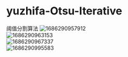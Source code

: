 # yuzhifa-Otsu-Iterative
阈值分割算法
![1686290957912](https://github.com/H6hh/yuzhifa-Otsu-Iterative/assets/98206033/07972b96-1b64-4b69-84df-9379fcfdb752)  
![1686290963153](https://github.com/H6hh/yuzhifa-Otsu-Iterative/assets/98206033/eba786d2-3c37-46d0-b7a1-c4dc5ea3db8e)  
![1686290967337](https://github.com/H6hh/yuzhifa-Otsu-Iterative/assets/98206033/b305fda0-0a48-45fb-8873-94d3f7db5b58)  
![1686290995583](https://github.com/H6hh/yuzhifa-Otsu-Iterative/assets/98206033/ed40bd63-9ccc-402d-b0c8-55666e7146bb)
